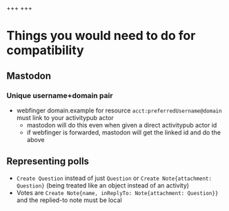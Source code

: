 +++
+++

# Things you would need to do for compatibility

## Mastodon

### Unique username+domain pair

- webfinger domain.example for resource `acct:preferredUsername@domain` must link to your activitypub actor
  - mastodon will do this even when given a direct activitypub actor id
  - if webfinger is forwarded, mastodon will get the linked id and do the above

## Representing polls

- `Create Question` instead of just `Question` or `Create Note{attachment: Question}` (being treated like an object instead of an activity)
- Votes are `Create Note{name, inReplyTo: Note{attachment: Question}}` and the replied-to note must be local